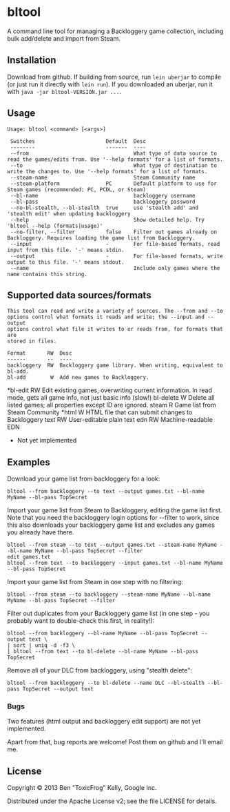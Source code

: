 # bltool

A command line tool for managing a Backloggery game collection, including bulk add/delete and import from Steam.

## Installation

Download from github. If building from source, run `lein uberjar` to compile (or just run it directly with `lein run`). If you downloaded an uberjar, run it with `java -jar bltool-VERSION.jar ...`.

## Usage

    Usage: bltool <command> [<args>]

     Switches                       Default  Desc                                                                                               
     --------                       -------  ----                                                                                               
     --from                                  What type of data source to read the games/edits from. Use '--help formats' for a list of formats. 
     --to                                    What type of destination to write the changes to. Use '--help formats' for a list of formats.      
     --steam-name                            Steam Community name                                                                               
     --steam-platform               PC       Default platform to use for Steam games (recommended: PC, PCDL, or Steam)                          
     --bl-name                               backloggery username                                                                               
     --bl-pass                               backloggery password                                                                               
     --no-bl-stealth, --bl-stealth  true     use 'stealth add' and 'stealth edit' when updating backloggery                                     
     --help                                  Show detailed help. Try 'bltool --help (formats|usage)'                                            
     --no-filter, --filter          false    Filter out games already on Backloggery. Requires loading the game list from Backloggery.          
     --input                        -        For file-based formats, read input from this file. '-' means stdin.                                
     --output                       -        For file-based formats, write output to this file. '-' means stdout.                               
     --name                                  Include only games where the name contains this string.                                            

## Supported data sources/formats

    This tool can read and write a variety of sources. The --from and --to
    options control what formats it reads and write; the --input and --output
    options control what file it writes to or reads from, for formats that are
    stored in files.
   
    Format       RW  Desc
    ------       --  ----
    backloggery  RW  Backloggery game library. When writing, equivalent to bl-add.
    bl-add        W  Add new games to Backloggery.
   *bl-edit      RW  Edit existing games, overwriting current information.
                     In read mode, gets all game info, not just basic info (slow!)
    bl-delete     W  Delete all listed games; all properties except ID are ignored.
    steam        R   Game list from Steam Community
   *html          W  HTML file that can submit changes to Backloggery
    text         RW  User-editable plain text
    edn          RW  Machine-readable EDN
   
   * Not yet implemented

## Examples

Download your game list from backloggery for a look:

    bltool --from backloggery --to text --output games.txt --bl-name MyName --bl-pass TopSecret

Import your game list from Steam to Backloggery, editing the game list first. Note that you need the backloggery login options for --filter to work, since this also downloads your backloggery game list and excludes any games you already have there.

    bltool --from steam --to text --output games.txt --steam-name MyName --bl-name MyName --bl-pass TopSecret --filter
    edit games.txt
    bltool --from text --to backloggery --input games.txt --bl-name MyName --bl-pass TopSecret

Import your game list from Steam in one step with no filtering:

    bltool --from steam --to backloggery --steam-name MyName --bl-name MyName --bl-pass TopSecret --filter

Filter out duplicates from your Backloggery game list (in one step - you probably want to double-check this first, in reality!):

    bltool --from backloggery --bl-name MyName --bl-pass TopSecret --output text \
    | sort | uniq -d -f3 \
    | bltool --from text --to bl-delete --bl-name MyName --bl-pass TopSecret

Remove all of your DLC from backloggery, using "stealth delete":

    bltool --from backloggery --to bl-delete --name DLC --bl-stealth --bl-pass TopSecret --output text

### Bugs

Two features (html output and backloggery edit support) are not yet implemented.

Apart from that, bug reports are welcome! Post them on github and I'll email me.

## License

Copyright © 2013 Ben "ToxicFrog" Kelly, Google Inc.

Distributed under the Apache License v2; see the file LICENSE for details.
